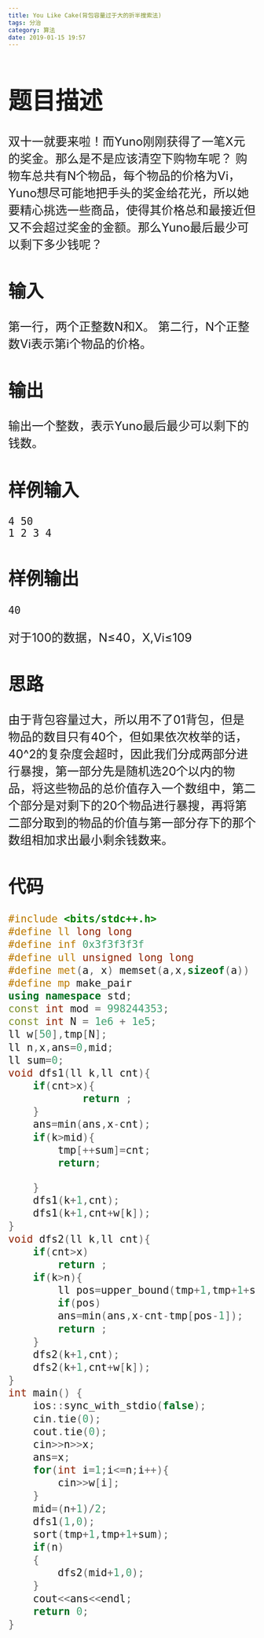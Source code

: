 ```yaml
---
title: You Like Cake(背包容量过于大的折半搜索法)
tags: 分治
category: 算法
date: 2019-01-15 19:57
---
```


<font size=5> 

# 题目描述

双十一就要来啦！而Yuno刚刚获得了一笔X元的奖金。那么是不是应该清空下购物车呢？
购物车总共有N个物品，每个物品的价格为Vi，Yuno想尽可能地把手头的奖金给花光，所以她要精心挑选一些商品，使得其价格总和最接近但又不会超过奖金的金额。那么Yuno最后最少可以剩下多少钱呢？

## 输入

第一行，两个正整数N和X。
第二行，N个正整数Vi表示第i个物品的价格。

## 输出

输出一个整数，表示Yuno最后最少可以剩下的钱数。

## 样例输入



```
4 50
1 2 3 4
```

## 样例输出



```
40
```

对于100的数据，N≤40，X,Vi≤109

## 思路

由于背包容量过大，所以用不了01背包，但是物品的数目只有40个，但如果依次枚举的话，40^2的复杂度会超时，因此我们分成两部分进行暴搜，第一部分先是随机选20个以内的物品，将这些物品的总价值存入一个数组中，第二个部分是对剩下的20个物品进行暴搜，再将第二部分取到的物品的价值与第一部分存下的那个数组相加求出最小剩余钱数来。

## 代码

```c++
#include <bits/stdc++.h>
#define ll long long
#define inf 0x3f3f3f3f
#define ull unsigned long long
#define met(a, x) memset(a,x,sizeof(a))
#define mp make_pair
using namespace std;
const int mod = 998244353;
const int N = 1e6 + 1e5;
ll w[50],tmp[N];
ll n,x,ans=0,mid;
ll sum=0;
void dfs1(ll k,ll cnt){
    if(cnt>x){
            return ;
    }
    ans=min(ans,x-cnt);
    if(k>mid){
        tmp[++sum]=cnt;
        return;

    }
    dfs1(k+1,cnt);
    dfs1(k+1,cnt+w[k]);
}
void dfs2(ll k,ll cnt){
    if(cnt>x)
        return ;
    if(k>n){
        ll pos=upper_bound(tmp+1,tmp+1+sum,x-cnt)-tmp;
        if(pos)
        ans=min(ans,x-cnt-tmp[pos-1]);
        return ;
    }
    dfs2(k+1,cnt);
    dfs2(k+1,cnt+w[k]);
}
int main() {
    ios::sync_with_stdio(false);
    cin.tie(0);
    cout.tie(0);
    cin>>n>>x;
    ans=x;
    for(int i=1;i<=n;i++){
        cin>>w[i];
    }
    mid=(n+1)/2;
    dfs1(1,0);
    sort(tmp+1,tmp+1+sum);
    if(n)
    {
        dfs2(mid+1,0);
    }
    cout<<ans<<endl;
    return 0;
}
```

